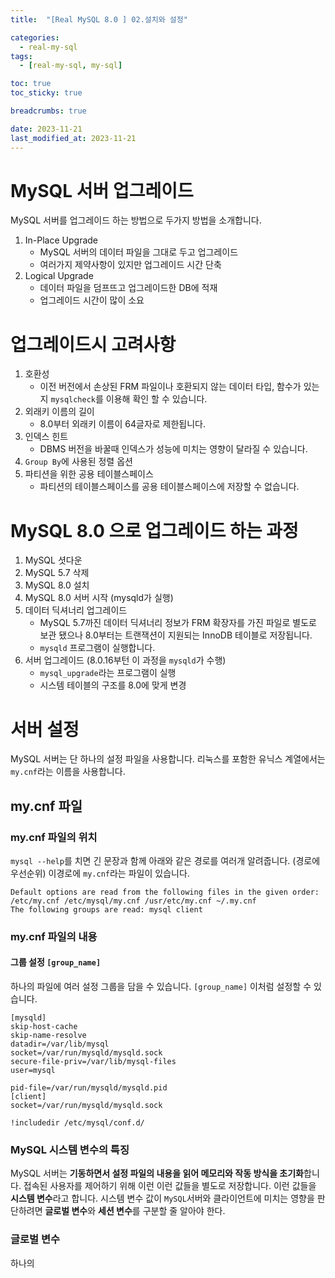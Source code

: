 ```yaml
---
title:  "[Real MySQL 8.0 ] 02.설치와 설정"

categories:
  - real-my-sql
tags:
  - [real-my-sql, my-sql]

toc: true
toc_sticky: true

breadcrumbs: true

date: 2023-11-21
last_modified_at: 2023-11-21
---
```


# MySQL 서버 업그레이드
MySQL 서버를 업그레이드 하는 방법으로 두가지 방법을 소개합니다.
1. In-Place Upgrade
   - MySQL 서버의 데이터 파일을 그대로 두고 업그레이드
   - 여러가지 제약사항이 있지만 업그레이드 시간 단축
2. Logical Upgrade
   - 데이터 파일을 덤프뜨고 업그레이드한 DB에 적재
   - 업그레이드 시간이 많이 소요

# 업그레이드시 고려사항
1. 호환성
   - 이전 버전에서 손상된 FRM 파일이나 호환되지 않는 데이터 타입, 함수가 있는지 `mysqlcheck`를 이용해 확인 할 수 있습니다.
2. 외래키 이름의 길이
   - 8.0부터 외래키 이름이 64글자로 제한됩니다.
3. 인덱스 힌트
   - DBMS 버전을 바꿀때 인덱스가 성능에 미치는 영향이 달라질 수 있습니다.
4. `Group By`에 사용된 정렬 옵션
5. 파티션을 위한 공용 테이블스페이스
   - 파티션의 테이블스페이스를 공용 테이블스페이스에 저장할 수 없습니다.

# MySQL 8.0 으로 업그레이드 하는 과정
1. MySQL 셧다운
2. MySQL 5.7 삭제
3. MySQL 8.0 설치
4. MySQL 8.0 서버 시작 (mysqld가 실행)
5. 데이터 딕셔너리 업그레이드
   - MySQL 5.7까진 데이터 딕셔너리 정보가 FRM 확장자를 가진 파일로 별도로 보관 됐으나 8.0부터는 트랜잭션이 지원되는 InnoDB 테이블로 저장됩니다.
   - `mysqld` 프로그램이 실행합니다.
6. 서버 업그레이드 (8.0.16부턴 이 과정을 `mysqld`가 수행)
   - `mysql_upgrade`라는 프로그램이 실행
   - 시스템 테이블의 구조를 8.0에 맞게 변경

# 서버 설정
MySQL 서버는 단 하나의 설정 파일을 사용합니다.
리눅스를 포함한 유닉스 계열에서는 `my.cnf`라는 이름을 사용합니다.

## my.cnf 파일
### my.cnf 파일의 위치
`mysql --help`를 치면 긴 문장과 함께 아래와 같은 경로를 여러개 알려줍니다. (경로에 우선순위)
이경로에 `my.cnf`라는 파일이 있습니다.
```text
Default options are read from the following files in the given order:
/etc/my.cnf /etc/mysql/my.cnf /usr/etc/my.cnf ~/.my.cnf 
The following groups are read: mysql client
```

### my.cnf 파일의 내용
#### 그룹 설정 `[group_name]`
하나의 파일에 여러 설정 그룹을 담을 수 있습니다.
`[group_name]` 이처럼 설정할 수 있습니다. 

```text
[mysqld]
skip-host-cache
skip-name-resolve
datadir=/var/lib/mysql
socket=/var/run/mysqld/mysqld.sock
secure-file-priv=/var/lib/mysql-files
user=mysql

pid-file=/var/run/mysqld/mysqld.pid
[client]
socket=/var/run/mysqld/mysqld.sock

!includedir /etc/mysql/conf.d/
```

### MySQL 시스템 변수의 특징
MySQL 서버는 **기동하면서 설정 파일의 내용을 읽어 메모리와 작동 방식을 초기화**합니다.
접속된 사용자를 제어하기 위해 이런 이런 값들을 별도로 저장합니다.
이런 값들을 **시스템 변수**라고 합니다.
시스템 변수 값이 `MySQL`서버와 클라이언트에 미치는 영향을 판단하려면 **글로벌 변수**와 **세션 변수**를 구분할 줄 알아야 한다.

### 글로벌 변수
하나의
